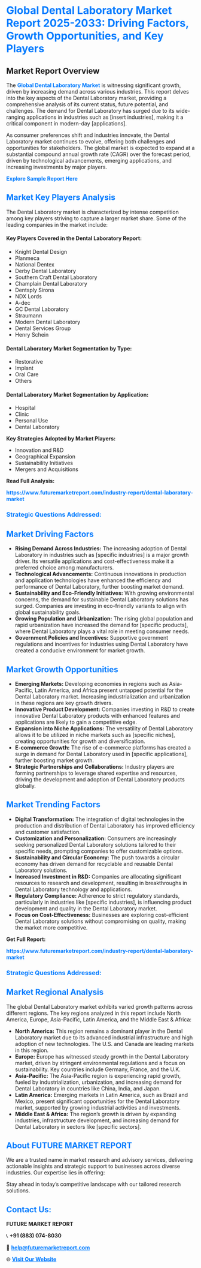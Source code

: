 <h1 style="color: #007BFF;">Global Dental Laboratory Market Report 2025-2033: Driving Factors, Growth Opportunities, and Key Players</h1>

<section id="overview">
<h2>Market Report Overview</h2>
<p>The <a href="https://www.futuremarketreport.com/industry-report/dental-laboratory-market" style="color: #007BFF; text-decoration: none;"><strong>Global Dental Laboratory Market</strong></a> is witnessing significant growth, driven by increasing demand across various industries. This report delves into the key aspects of the Dental Laboratory market, providing a comprehensive analysis of its current status, future potential, and challenges. The demand for Dental Laboratory has surged due to its wide-ranging applications in industries such as [insert industries], making it a critical component in modern-day [applications].</p>
<p>As consumer preferences shift and industries innovate, the Dental Laboratory market continues to evolve, offering both challenges and opportunities for stakeholders. The global market is expected to expand at a substantial compound annual growth rate (CAGR) over the forecast period, driven by technological advancements, emerging applications, and increasing investments by major players.</p>
</section>

<section id="overview">
<p><a href="https://www.futuremarketreport.com/request-sample/reportId=122751" style="color: #007BFF; text-decoration: none;"><strong>Explore Sample Report Here</strong></a></p>
</section>

<section id="key-players">
<h2 style="color: #007BFF;">Market Key Players Analysis</h2>
<p>The Dental Laboratory market is characterized by intense competition among key players striving to capture a larger market share. Some of the leading companies in the market include:</p>
<h4>Key Players Covered in the Dental Laboratory Report:</h4>
<ul><li>Knight Dental Design</li><li>Planmeca</li><li>National Dentex</li><li>Derby Dental Laboratory</li><li>Southern Craft Dental Laboratory</li><li>Champlain Dental Laboratory</li><li>Dentsply Sirona</li><li>NDX Lords</li><li>A-dec</li><li>GC Dental Laboratory</li><li>Straumann</li><li>Modern Dental Laboratory</li><li>Dental Services Group</li><li>Henry Schein</li></ul>
<h4>Dental Laboratory Market Segmentation by Type:</h4>
<ul><li>Restorative</li><li>Implant</li><li>Oral Care</li><li>Others</li></ul>

<h4>Dental Laboratory Market Segmentation by Application:</h4>
<ul><li>Hospital</li><li>Clinic</li><li>Personal Use</li><li>Dental Laboratory</li></ul>
<p><strong>Key Strategies Adopted by Market Players:</strong></p>
<ul>
<li>Innovation and R&D</li>
<li>Geographical Expansion</li>
<li>Sustainability Initiatives</li>
<li>Mergers and Acquisitions</li>
</ul>
</section>

<section>
<p><strong>Read Full Analysis: </strong></p><a href="https://www.futuremarketreport.com/industry-report/dental-laboratory-market" style="color: #007BFF; text-decoration: none;"><strong>https://www.futuremarketreport.com/industry-report/dental-laboratory-market</strong></a>
<h3 style="color: #007BFF;">Strategic Questions Addressed:</h3>
</section>

<section id="driving-factors">
<h2 style="color: #007BFF;">Market Driving Factors</h2>
<ul>
<li><strong>Rising Demand Across Industries:</strong> The increasing adoption of Dental Laboratory in industries such as [specific industries] is a major growth driver. Its versatile applications and cost-effectiveness make it a preferred choice among manufacturers.</li>
<li><strong>Technological Advancements:</strong> Continuous innovations in production and application technologies have enhanced the efficiency and performance of Dental Laboratory, further boosting market demand.</li>
<li><strong>Sustainability and Eco-Friendly Initiatives:</strong> With growing environmental concerns, the demand for sustainable Dental Laboratory solutions has surged. Companies are investing in eco-friendly variants to align with global sustainability goals.</li>
<li><strong>Growing Population and Urbanization:</strong> The rising global population and rapid urbanization have increased the demand for [specific products], where Dental Laboratory plays a vital role in meeting consumer needs.</li>
<li><strong>Government Policies and Incentives:</strong> Supportive government regulations and incentives for industries using Dental Laboratory have created a conducive environment for market growth.</li>
</ul>
</section>

<section id="growth-opportunities">
<h2 style="color: #007BFF;">Market Growth Opportunities</h2>
<ul>
<li><strong>Emerging Markets:</strong> Developing economies in regions such as Asia-Pacific, Latin America, and Africa present untapped potential for the Dental Laboratory market. Increasing industrialization and urbanization in these regions are key growth drivers.</li>
<li><strong>Innovative Product Development:</strong> Companies investing in R&D to create innovative Dental Laboratory products with enhanced features and applications are likely to gain a competitive edge.</li>
<li><strong>Expansion into Niche Applications:</strong> The versatility of Dental Laboratory allows it to be utilized in niche markets such as [specific niches], creating opportunities for growth and diversification.</li>
<li><strong>E-commerce Growth:</strong> The rise of e-commerce platforms has created a surge in demand for Dental Laboratory used in [specific applications], further boosting market growth.</li>
<li><strong>Strategic Partnerships and Collaborations:</strong> Industry players are forming partnerships to leverage shared expertise and resources, driving the development and adoption of Dental Laboratory products globally.</li>
</ul>
</section>

<section id="trending-factors">
<h2 style="color: #007BFF;">Market Trending Factors</h2>
<ul>
<li><strong>Digital Transformation:</strong> The integration of digital technologies in the production and distribution of Dental Laboratory has improved efficiency and customer satisfaction.</li>
<li><strong>Customization and Personalization:</strong> Consumers are increasingly seeking personalized Dental Laboratory solutions tailored to their specific needs, prompting companies to offer customizable options.</li>
<li><strong>Sustainability and Circular Economy:</strong> The push towards a circular economy has driven demand for recyclable and reusable Dental Laboratory solutions.</li>
<li><strong>Increased Investment in R&D:</strong> Companies are allocating significant resources to research and development, resulting in breakthroughs in Dental Laboratory technology and applications.</li>
<li><strong>Regulatory Compliance:</strong> Adherence to strict regulatory standards, particularly in industries like [specific industries], is influencing product development and quality in the Dental Laboratory market.</li>
<li><strong>Focus on Cost-Effectiveness:</strong> Businesses are exploring cost-efficient Dental Laboratory solutions without compromising on quality, making the market more competitive.</li>
</ul>
</section>

<section>
<p><strong>Get Full Report: </strong></p><a href="https://www.futuremarketreport.com/industry-report/dental-laboratory-market" style="color: #007BFF; text-decoration: none;"><strong>https://www.futuremarketreport.com/industry-report/dental-laboratory-market</strong></a>
<h3 style="color: #007BFF;">Strategic Questions Addressed:</h3>
</section>


<section id="regional-analysis">
<h2 style="color: #007BFF;">Market Regional Analysis</h2>
<p>The global Dental Laboratory market exhibits varied growth patterns across different regions. The key regions analyzed in this report include North America, Europe, Asia-Pacific, Latin America, and the Middle East & Africa:</p>
<ul>
<li><strong>North America:</strong> This region remains a dominant player in the Dental Laboratory market due to its advanced industrial infrastructure and high adoption of new technologies. The U.S. and Canada are leading markets in this region.</li>
<li><strong>Europe:</strong> Europe has witnessed steady growth in the Dental Laboratory market, driven by stringent environmental regulations and a focus on sustainability. Key countries include Germany, France, and the U.K.</li>
<li><strong>Asia-Pacific:</strong> The Asia-Pacific region is experiencing rapid growth, fueled by industrialization, urbanization, and increasing demand for Dental Laboratory in countries like China, India, and Japan.</li>
<li><strong>Latin America:</strong> Emerging markets in Latin America, such as Brazil and Mexico, present significant opportunities for the Dental Laboratory market, supported by growing industrial activities and investments.</li>
<li><strong>Middle East & Africa:</strong> The region’s growth is driven by expanding industries, infrastructure development, and increasing demand for Dental Laboratory in sectors like [specific sectors].</li>
</ul>
</section>

<footer>
<h2 style="color: #007BFF;">About FUTURE MARKET REPORT</h2>
<p>We are a trusted name in market research and advisory services, delivering actionable insights and strategic support to businesses across diverse industries. Our expertise lies in offering:</p>

<p>Stay ahead in today’s competitive landscape with our tailored research solutions.</p>

<h2 style="color: #007BFF;">Contact Us:</h2>
<p><strong>FUTURE MARKET REPORT</strong></p>
<p>📞 <strong>+91 (883) 074-8030</strong></p>
<p>📧 <strong><a href="mailto:help@futuremarketreport.com" style="color: #007BFF;">help@futuremarketreport.com</a></strong></p>
<p>🌐 <strong><a href="https://www.futuremarketreport.com/" style="color: #007BFF;">Visit Our Website</a></strong></p>
</footer>